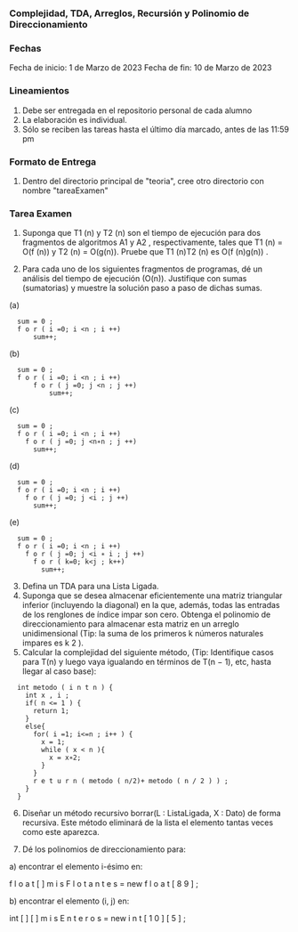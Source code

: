 #
### Complejidad, TDA, Arreglos, Recursión y Polinomio de Direccionamiento

### Fechas
Fecha de inicio:  1 de Marzo de 2023
Fecha de fin: 10 de Marzo de 2023

### Lineamientos
1. Debe ser entregada en el repositorio personal de cada alumno
2. La elaboración es individual.
3. Sólo se reciben las tareas hasta el último día marcado, antes de las 11:59 pm

### Formato de Entrega
1. Dentro del directorio principal de "teoria", cree otro directorio con nombre "tareaExamen"
### Tarea Examen 

1. Suponga que T1 (n) y T2 (n) son el tiempo de ejecución para dos fragmentos
de algoritmos A1 y A2 , respectivamente, tales que T1 (n) = O(f (n)) y T2 (n) =
O(g(n)). Pruebe que T1 (n)T2 (n) es O(f (n)g(n)) .

2. Para cada uno de los siguientes fragmentos de programas, dé un análisis
del tiempo de ejecución (O(n)). Justifique con sumas (sumatorias) y muestre la solución paso a paso de dichas sumas.

(a)
```{r}
  sum = 0 ;
  f o r ( i =0; i <n ; i ++)
      sum++;
```
  
(b)
```{r}
  sum = 0 ;
  f o r ( i =0; i <n ; i ++)
      f o r ( j =0; j <n ; j ++)
          sum++;
```

(c)
```{r}
  sum = 0 ;
  f o r ( i =0; i <n ; i ++)
    f o r ( j =0; j <n∗n ; j ++)
      sum++;
```

(d)
```{r}
  sum = 0 ;
  f o r ( i =0; i <n ; i ++)
    f o r ( j =0; j <i ; j ++)
      sum++;
```

(e)
```{r}
  sum = 0 ;
  f o r ( i =0; i <n ; i ++)
    f o r ( j =0; j <i ∗ i ; j ++)
      f o r ( k=0; k<j ; k++)
        sum++;
```

3. Defina un TDA para una Lista Ligada.
4. Suponga que se desea almacenar eficientemente una matriz triangular inferior (incluyendo la diagonal) en la que, además, todas las entradas de los
renglones de ı́ndice impar son cero. Obtenga el polinomio de direccionamiento para almacenar esta matriz en un arreglo unidimensional (Tip: la suma de los primeros k números naturales impares es k 2 ).
5. Calcular la complejidad del siguiente método, (Tip: Identifique casos para T(n) y luego vaya igualando en términos de T(n − 1), etc, hasta llegar al caso base):
```{r}
  int metodo ( i n t n ) {
    int x , i ;
    if( n <= 1 ) {
      return 1;
    }
    else{
      for( i =1; i<=n ; i++ ) {
        x = 1;
        while ( x < n ){
          x = x∗2;
        }
      }
      r e t u r n ( metodo ( n/2)+ metodo ( n / 2 ) ) ;
    }
  }
```
6. Diseñar un método recursivo borrar(L : ListaLigada, X : Dato) de forma recursiva. Este método eliminará de la lista el elemento tantas veces como este
aparezca.

7. Dé los polinomios de direccionamiento para:

a) encontrar el elemento i-ésimo en:

f l o a t [ ] m i s F l o t a n t e s = new f l o a t [ 8 9 ] ;

b) encontrar el elemento (i, j) en:

int [ ] [ ] m i s E n t e r o s = new i n t [ 1 0 ] [ 5 ] ;

